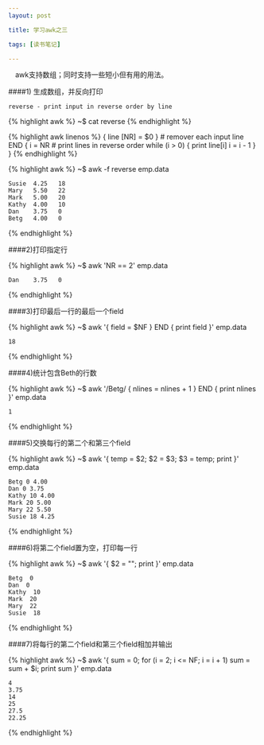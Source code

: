 ```yaml
---
layout: post

title: 学习awk之三

tags: [读书笔记]

---
```

&emsp;awk支持数组；同时支持一些短小但有用的用法。

####1) 生成数组，并反向打印

`reverse - print input in reverse order by line`

{% highlight awk %}
~$ cat reverse
{% endhighlight %}

{% highlight awk linenos %}
        { line [NR] = $0 }    # remover each input line
    END { i = NR              # print lines in reverse order
          while (i > 0) {
            print line[i]
            i = i - 1
          }
        }
{% endhighlight %}

{% highlight awk %}
~$ awk -f reverse emp.data

    Susie  4.25   18
    Mary   5.50   22
    Mark   5.00   20
    Kathy  4.00   10
    Dan    3.75   0
    Betg   4.00   0

{% endhighlight %}

####2)打印指定行

{% highlight awk %}
~$ awk 'NR == 2' emp.data

    Dan    3.75   0
{% endhighlight %}

####3)打印最后一行的最后一个field

{% highlight awk %}
~$ awk '{ field = $NF }  END { print field }' emp.data

    18
{% endhighlight %}

####4)统计包含Beth的行数

{% highlight awk %}
~$ awk '/Betg/ { nlines = nlines + 1 } END { print nlines }' emp.data

    1
{% endhighlight %}

####5)交换每行的第二个和第三个field

{% highlight awk %}
~$ awk '{ temp = $2; $2 = $3; $3 = temp; print }' emp.data

    Betg 0 4.00
    Dan 0 3.75
    Kathy 10 4.00
    Mark 20 5.00
    Mary 22 5.50
    Susie 18 4.25
{% endhighlight %}

####6)将第二个field置为空，打印每一行

{% highlight awk %}
~$ awk '{ $2 = ""; print }' emp.data

    Betg  0
    Dan  0
    Kathy  10
    Mark  20
    Mary  22
    Susie  18
{% endhighlight %}

####7)将每行的第二个field和第三个field相加并输出

{% highlight awk %}
~$ awk '{ sum = 0; for (i = 2; i <= NF; i = i + 1) sum = sum + $i; print sum }' emp.data

    4
    3.75
    14
    25
    27.5
    22.25
{% endhighlight %}
